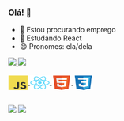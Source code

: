 ### Olá! 👋
- 🔭 Estou procurando emprego
- 🌱 Estudando React
- 😄 Pronomes: ela/dela

<div style="display: inline_block">
    <a href="https://github.com/vivihanehkist">
        <img height="150em" src="https://github-readme-stats.vercel.app/api?username=vivihanehkist&show_icons=true&theme=dark&include_all_commits=true&count_private=true"/>
        <img height="150em" src="https://github-readme-stats.vercel.app/api/top-langs/?username=vivihanehkist&layout=compact&langs_count=16&theme=dark"/>
</div>

<div style="display: inline_block"><br>
    <img align="center" alt="Js" height="30" width="40" src="https://raw.githubusercontent.com/devicons/devicon/master/icons/javascript/javascript-original.svg">
    <img align="center" alt="Js" height="30" width="40" src="https://raw.githubusercontent.com/devicons/devicon/master/icons/react/react-original.svg">
    <img align="center" alt="Js" height="30" width="40" src="https://raw.githubusercontent.com/devicons/devicon/master/icons/html5/html5-original.svg">
    <img align="center" alt="Js" height="30" width="40" src="https://raw.githubusercontent.com/devicons/devicon/master/icons/css3/css3-original.svg">
</div>

##

<div>
  <a href="https://instagram.com/vivihkist" target="_blank"><img src="https://img.shields.io/badge/-Instagram-323E4405F?style=for-the-badge&logo=instagram&logoColor=white" target="_blank"></a>
  <a href="https://linkedin.com/in/vivihaneh-kist-870896262/" target="_blank"><img src="https://img.shields.io/badge/-LinkedIn-%23007785?style=for-the-badge&logo=linkedin&logoColor=white" target="_blank"></a>
</div>

